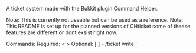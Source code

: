 A ticket system made with the Bukkit plugin Command Helper.

Note: This is currently not useable but can be used as a reference.
Note: This README is set up for the planned versions of CHticket some of theese features are different or dont exsist right now.

Commands:
	Required: < > Optional: [ ]
	- /ticket write  '<title> <Description>' - Writes a ticket with the specified title & description. - Permission: CHticket.write
	- /ticket read '<id>' - Views a ticket submitted with the specified id. - Permission: CHticket.read
	- /ticket list - Lists all tickets id's and title's. (these are color coded view color code section for what they mean) - Permission: CHticket.list
	- /ticket delete '<id>' - Delete's a ticket with the specified id. (Does not confirm.) - Permission: CHticket.delete
	- /ticket tp '<id>' - Teleport's to a ticket with the specified id. Permission: CHticket.teleport
	- /ticket mark '<id>' '<status>' - Marks a Ticket's status. status can be open, closed, read, or important.
	- /ticket note '<id>' '<note>' - Add's note's to a ticket with the specified id. (notes cannot be deleted. (by command)) - permission CHticket.note.add

Ticket Storage Tree:
	- ACzChef.CHticket.tickets <Array of tickets(by id)>
		- 0 <array of data per ticket>
			- Player: <Player that wrote the ticket>
			- Title: <Title that the player wrote>
			- Description: <Description that the player wrote>
			- Location: <Location of the player at ticket write time> (Rounded)
			- Priority: <Priority of the ticket> (Priority has 2 values High, Normal)
			- Color: <Color of the ticket when called by /ticket list>
			- Notes: <An array of notes on the ticket>
				- <Note added by /ticket note> (stored as string)
		- 1 <array of data per ticket>
			- Player: <Player that wrote the ticket>
			- Title: <Title that the player wrote>
			- Description: <Description that the player wrote>
			- Location: <Location of the player at ticket write time> (Rounded)
			- Priority: <Priority of the ticket> (Priority has 2 values High, Normal)
			- Color: <Color of the ticket when called by /ticket list>
			- Notes: <An array of notes on the ticket>
				- <Note added by /ticket note> (stored as string)

Ticket Color Codes:
	- Red: high Priority And Open
	- Gray: Normal Priority And  Open
	- Blue: Marked Read
	- Dark Gray: Closed

Extra Info:
	- Important tickets have a ! next to the title
	- Tickets have high priotiy when writen by someone with CHticket.write.vip (usally given to donators or vips)
	- /Ticket list is paged 5 tickets a page

ToDo:
	- Add ability to delete nots off of a ticket.
	- Re-write code.

Planned Features:
	- More priority levels
	- ability to keep notes on a player
	- Time stamps
	- Add config options

Bugs: (Cant really write this part yet)